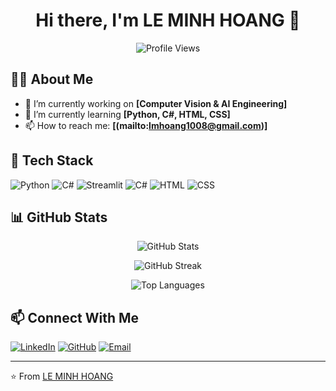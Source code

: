 <h1 align="center">Hi there, I'm LE MINH HOANG 👋</h1>
<p align="center">
  <img src="https://komarev.com/ghpvc/?username=hoanglee108&label=Profile+Views&color=blue&style=plastic" alt="Profile Views"/>
</p>

## 👨‍💻 About Me

- 🔭 I’m currently working on **[Computer Vision & AI Engineering]**
- 🌱 I’m currently learning **[Python, C#, HTML, CSS]**
- 📫 How to reach me: **[(mailto:lmhoang1008@gmail.com)]**

## 🚀 Tech Stack

![Python](https://img.shields.io/badge/Python-3776AB?style=for-the-badge&logo=python&logoColor=white)
![C#](https://img.shields.io/badge/C%23-239120?style=for-the-badge&logo=csharp&logoColor=white)
![Streamlit](https://img.shields.io/badge/Streamlit-FF4B4B?style=for-the-badge&logo=streamlit&logoColor=white)
![C#](https://img.shields.io/badge/C%23-239120?style=for-the-badge&logo=csharp&logoColor=white)
![HTML](https://img.shields.io/badge/HTML5-E34F26?style=for-the-badge&logo=html5&logoColor=white)
![CSS](https://img.shields.io/badge/CSS3-1572B6?style=for-the-badge&logo=css3&logoColor=white)

## 📊 GitHub Stats

<p align="center">
  <img src="https://github-readme-stats.vercel.app/api?username=hoanglee108&show_icons=true&theme=radical" alt="GitHub Stats" />
</p>

<p align="center">
  <img src="https://github-readme-streak-stats.herokuapp.com/?user=hoanglee108&theme=radical" alt="GitHub Streak" />
</p>

<p align="center">
  <img src="https://github-readme-stats.vercel.app/api/top-langs/?username=hoangle108&layout=compact&theme=radical" alt="Top Languages" />
</p>

## 📫 Connect With Me

[![LinkedIn](https://img.shields.io/badge/LinkedIn-0077B5?style=for-the-badge&logo=linkedin&logoColor=white)](https://www.linkedin.com/in/lmhoang/)
[![GitHub](https://img.shields.io/badge/GitHub-100000?style=for-the-badge&logo=github&logoColor=white)](https://github.com/hoanglee108)
[![Email](https://img.shields.io/badge/Email-D14836?style=for-the-badge&logo=gmail&logoColor=white)](mailto:lmhoang1008@gmail.com)

---
⭐️ From [LE MINH HOANG]([https://github.com/hoanglee108])
